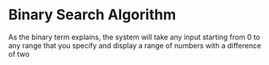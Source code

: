 # Binary Search Algorithm

As the binary term explains, the system will take any
input starting from 0 to any range that you specify and
display a range of numbers with a difference of two


